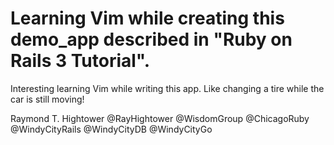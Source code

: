# Learning Vim while creating this demo\_app described in "Ruby on Rails 3 Tutorial".

Interesting learning Vim while writing this app. Like changing a tire
while the car is still moving!

Raymond T. Hightower
@RayHightower
@WisdomGroup
@ChicagoRuby
@WindyCityRails
@WindyCityDB
@WindyCityGo

